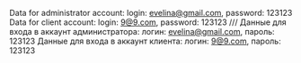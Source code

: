 Data for administrator account: login: evelina@gmail.com, password: 123123
Data for client account: login: 9@9.com, password: 123123
///
Данные для входа  в аккаунт администратора: логин: evelina@gmail.com, пароль: 123123
Данные для входа  в аккаунт клиента: логин: 9@9.com, пароль: 123123

